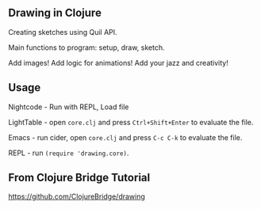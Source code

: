 ## Drawing in Clojure 

Creating sketches using Quil API.

Main functions to program: setup, draw, sketch.

Add images!
Add logic for animations!
Add your jazz and creativity!


## Usage

Nightcode - Run with REPL, Load file

LightTable - open `core.clj` and press `Ctrl+Shift+Enter` to evaluate the file.

Emacs - run cider, open `core.clj` and press `C-c C-k` to evaluate the file.

REPL - run `(require 'drawing.core)`.


## From Clojure Bridge Tutorial

<https://github.com/ClojureBridge/drawing>
